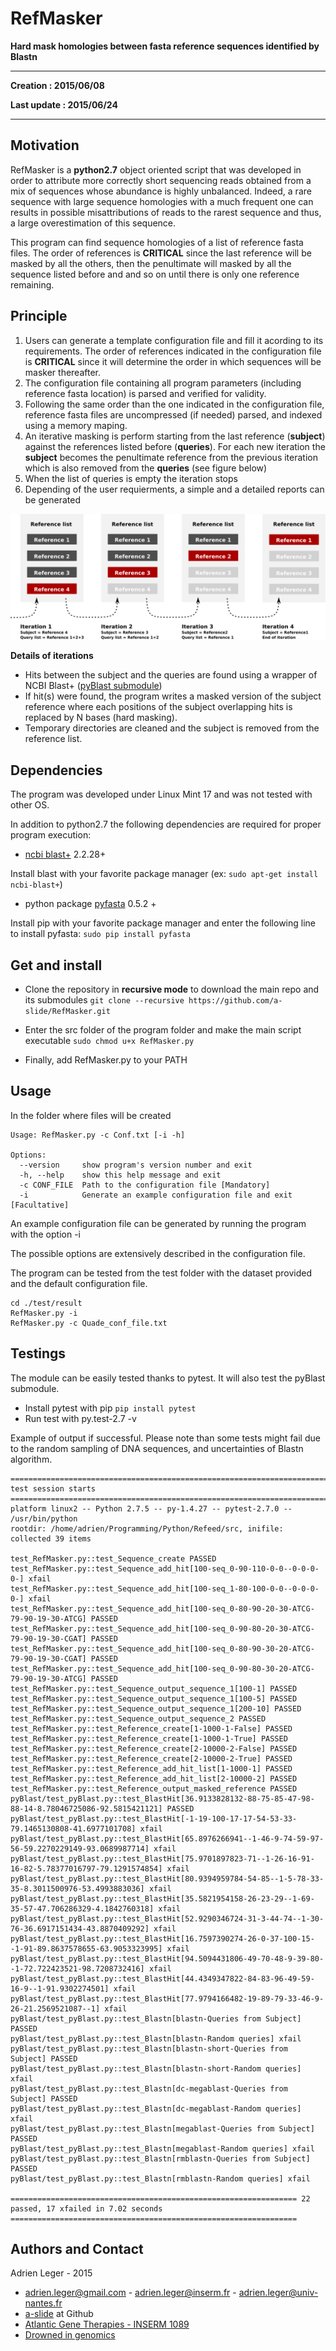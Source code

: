 # RefMasker

**Hard mask homologies between fasta reference sequences identified by Blastn**

---

**Creation : 2015/06/08**

**Last update : 2015/06/24**

---

## Motivation

RefMasker is a **python2.7** object oriented script that was developed in order to attribute more correctly short sequencing reads obtained from a mix of sequences whose abundance is highly unbalanced. Indeed, a rare sequence with large sequence homologies with a much frequent one can results in possible misattributions of reads to the rarest sequence and thus, a large overestimation of this sequence.

This program can find sequence homologies of a list of reference fasta files. The order of references is **CRITICAL** since the last reference will be masked by all the others, then the penultimate will masked by all the sequence listed before and and so on until there is only one reference remaining.


## Principle

1. Users can generate a template configuration file and fill it acording to its requirements. The order of references indicated in the configuration file is **CRITICAL** since it will determine the order
in which sequences will be masker thereafter.
2. The configuration file containing all program parameters (including reference fasta location) is parsed and verified for validity.
3. Following the same order than the one indicated in the configuration file, reference fasta files are uncompressed (if needed) parsed, and indexed using a memory maping.
4. An iterative masking is perform starting from the last reference (**subject**) against the references listed before (**queries**). For each new iteration the **subject** becomes the penultimate reference from the previous iteration which is also removed from the **queries** (see figure below)
5. When the list of queries is empty the iteration stops
6. Depending of the user requierments, a simple and a detailed reports can be generated 

![RefMasker_iteration](https://raw.githubusercontent.com/a-slide/RefMasker/master/fig/RefMasker_iteration.png)

**Details of iterations**
    
* Hits between the subject and the queries are found using a wrapper of NCBI Blast+ ([pyBlast submodule](http://a-slide.github.io/pyBlast))
* If hit(s) were found, the program writes a masked version of the subject reference where each positions of the subject overlapping hits is replaced by N bases (hard masking).
* Temporary directories are cleaned and the subject is removed from the reference list.

## Dependencies

The program was developed under Linux Mint 17 and was not tested with other OS.

In addition to python2.7 the following dependencies are required for proper program execution:

* [ncbi blast+](http://blast.ncbi.nlm.nih.gov.gate2.inist.fr/Blast.cgi?PAGE_TYPE=BlastDocs&DOC_TYPE=Download) 2.2.28+

Install blast with your favorite package manager (ex: `sudo apt-get install ncbi-blast+`) 

* python package [pyfasta](https://github.com/brentp/pyfasta/) 0.5.2 +

Install pip with your favorite package manager and enter the following line to install pyfasta: `sudo pip install pyfasta`

## Get and install

* Clone the repository in **recursive mode** to download the main repo and its submodules `git clone --recursive https://github.com/a-slide/RefMasker.git`

* Enter the src folder of the program folder and make the main script executable `sudo chmod u+x RefMasker.py`

* Finally, add RefMasker.py to your PATH

## Usage

In the folder where files will be created

```
Usage: RefMasker.py -c Conf.txt [-i -h]

Options:
  --version     show program's version number and exit
  -h, --help    show this help message and exit
  -c CONF_FILE  Path to the configuration file [Mandatory]
  -i            Generate an example configuration file and exit [Facultative]
```
  
An example configuration file can be generated by running the program with the option -i

The possible options are extensively described in the configuration file.

The program can be tested from the test folder with the dataset provided and the default configuration file.

```
cd ./test/result
RefMasker.py -i
RefMasker.py -c Quade_conf_file.txt
```

## Testings

The module can be easily tested thanks to pytest. It will also test the pyBlast submodule.

* Install pytest with pip `pip install pytest`
* Run test with py.test-2.7  -v

Example of output if successful. Please note than some tests might fail due to the random sampling of DNA sequences, and uncertainties of Blastn algorithm.

```
========================================================================= test session starts =========================================================================
platform linux2 -- Python 2.7.5 -- py-1.4.27 -- pytest-2.7.0 -- /usr/bin/python
rootdir: /home/adrien/Programming/Python/Refeed/src, inifile: 
collected 39 items 

test_RefMasker.py::test_Sequence_create PASSED
test_RefMasker.py::test_Sequence_add_hit[100-seq_0-90-110-0-0--0-0-0-0-] xfail
test_RefMasker.py::test_Sequence_add_hit[100-seq_1-80-100-0-0--0-0-0-0-] xfail
test_RefMasker.py::test_Sequence_add_hit[100-seq_0-80-90-20-30-ATCG-79-90-19-30-ATCG] PASSED
test_RefMasker.py::test_Sequence_add_hit[100-seq_0-90-80-20-30-ATCG-79-90-19-30-CGAT] PASSED
test_RefMasker.py::test_Sequence_add_hit[100-seq_0-80-90-30-20-ATCG-79-90-19-30-CGAT] PASSED
test_RefMasker.py::test_Sequence_add_hit[100-seq_0-90-80-30-20-ATCG-79-90-19-30-ATCG] PASSED
test_RefMasker.py::test_Sequence_output_sequence_1[100-1] PASSED
test_RefMasker.py::test_Sequence_output_sequence_1[100-5] PASSED
test_RefMasker.py::test_Sequence_output_sequence_1[200-10] PASSED
test_RefMasker.py::test_Sequence_output_sequence_2 PASSED
test_RefMasker.py::test_Reference_create[1-1000-1-False] PASSED
test_RefMasker.py::test_Reference_create[1-1000-1-True] PASSED
test_RefMasker.py::test_Reference_create[2-10000-2-False] PASSED
test_RefMasker.py::test_Reference_create[2-10000-2-True] PASSED
test_RefMasker.py::test_Reference_add_hit_list[1-1000-1] PASSED
test_RefMasker.py::test_Reference_add_hit_list[2-10000-2] PASSED
test_RefMasker.py::test_Reference_output_masked_reference PASSED
pyBlast/test_pyBlast.py::test_BlastHit[36.9133828132-88-75-85-47-98-88-14-8.78046725086-92.5815421121] PASSED
pyBlast/test_pyBlast.py::test_BlastHit[-1-19-100-17-17-54-53-33-79.1465130808-41.6977101708] xfail
pyBlast/test_pyBlast.py::test_BlastHit[65.8976266941--1-46-9-74-59-97-56-59.2270229149-93.0689987714] xfail
pyBlast/test_pyBlast.py::test_BlastHit[75.9701897823-71--1-26-16-91-16-82-5.78377016797-79.1291574854] xfail
pyBlast/test_pyBlast.py::test_BlastHit[80.9394959784-54-85--1-5-78-33-35-8.3011500976-53.4993883036] xfail
pyBlast/test_pyBlast.py::test_BlastHit[35.5821954158-26-23-29--1-69-35-57-47.706286329-4.1842760318] xfail
pyBlast/test_pyBlast.py::test_BlastHit[52.9290346724-31-3-44-74--1-30-76-36.6917151434-43.8870409292] xfail
pyBlast/test_pyBlast.py::test_BlastHit[16.7597390274-26-0-37-100-15--1-91-89.8637578655-63.9053323995] xfail
pyBlast/test_pyBlast.py::test_BlastHit[94.5094431806-49-70-48-9-39-80--1-72.722423521-98.7208732416] xfail
pyBlast/test_pyBlast.py::test_BlastHit[44.4349347822-84-83-96-49-59-16-9--1-91.9302274501] xfail
pyBlast/test_pyBlast.py::test_BlastHit[77.9794166482-19-89-79-33-46-9-26-21.2569521087--1] xfail
pyBlast/test_pyBlast.py::test_Blastn[blastn-Queries from Subject] PASSED
pyBlast/test_pyBlast.py::test_Blastn[blastn-Random queries] xfail
pyBlast/test_pyBlast.py::test_Blastn[blastn-short-Queries from Subject] PASSED
pyBlast/test_pyBlast.py::test_Blastn[blastn-short-Random queries] xfail
pyBlast/test_pyBlast.py::test_Blastn[dc-megablast-Queries from Subject] PASSED
pyBlast/test_pyBlast.py::test_Blastn[dc-megablast-Random queries] xfail
pyBlast/test_pyBlast.py::test_Blastn[megablast-Queries from Subject] PASSED
pyBlast/test_pyBlast.py::test_Blastn[megablast-Random queries] xfail
pyBlast/test_pyBlast.py::test_Blastn[rmblastn-Queries from Subject] PASSED
pyBlast/test_pyBlast.py::test_Blastn[rmblastn-Random queries] xfail

================================================================ 22 passed, 17 xfailed in 7.02 seconds ================================================================
```

## Authors and Contact

Adrien Leger - 2015

* <adrien.leger@gmail.com> - <adrien.leger@inserm.fr> - <adrien.leger@univ-nantes.fr>
* [a-slide](https://github.com/a-slide) at Github
* [Atlantic Gene Therapies - INSERM 1089](http://www.atlantic-gene-therapies.fr/)
* [Drowned in genomics](http://a-slide.github.io/)
